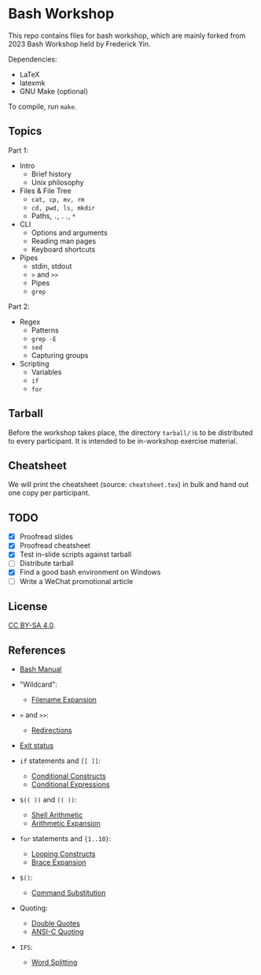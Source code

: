 # Bash Workshop

This repo contains files for bash workshop, which are mainly forked from 2023 Bash Workshop held by Frederick Yin.

Dependencies:

- LaTeX
- latexmk
- GNU Make (optional)

To compile, run `make`.

## Topics

Part 1:

- Intro
    * Brief history
    * Unix philosophy
- Files & File Tree
    * `cat, cp, mv, rm`
    * `cd, pwd, ls, mkdir`
    * Paths, `.`, `..`, `*`
- CLI
    * Options and arguments
    * Reading man pages
    * Keyboard shortcuts
- Pipes
    * stdin, stdout
    * `>` and `>>`
    * Pipes
    * `grep`

Part 2:

- Regex
    * Patterns
    * `grep -E`
    * `sed`
    * Capturing groups
- Scripting
    * Variables
    * `if`
    * `for`

## Tarball

Before the workshop takes place, the directory `tarball/` is to be
distributed to every participant. It is intended to be in-workshop
exercise material.

## Cheatsheet

We will print the cheatsheet (source: `cheatsheet.tex`) in bulk and hand
out one copy per participant.

## TODO

- [x] Proofread slides
- [x] Proofread cheatsheet
- [x] Test in-slide scripts against tarball
- [ ] Distribute tarball
- [x] Find a good bash environment on Windows
- [ ] Write a WeChat promotional article

## License

[CC BY-SA 4.0](https://creativecommons.org/licenses/by-sa/4.0/).

## References

- [Bash Manual](https://www.gnu.org/software/bash/manual/html_node/)

- "Wildcard":
    * [Filename Expansion](https://www.gnu.org/software/bash/manual/html_node/Filename-Expansion.html)
- `>` and `>>`:
    * [Redirections](https://www.gnu.org/software/bash/manual/html_node/Redirections.html)
- [Exit status](https://www.gnu.org/software/bash/manual/html_node/Exit-Status.html)
- `if` statements and `[[ ]]`:
    * [Conditional Constructs](https://www.gnu.org/software/bash/manual/html_node/Conditional-Constructs.html)
    * [Conditional Expressions](https://www.gnu.org/software/bash/manual/html_node/Bash-Conditional-Expressions.html)
- `$(( ))` and `(( ))`:
    * [Shell Arithmetic](https://www.gnu.org/software/bash/manual/html_node/Shell-Arithmetic.html)
    * [Arithmetic Expansion](https://www.gnu.org/software/bash/manual/html_node/Arithmetic-Expansion.html)
- `for` statements and `{1..10}`:
    * [Looping Constructs](https://www.gnu.org/software/bash/manual/html_node/Looping-Constructs.html)
    * [Brace Expansion](https://www.gnu.org/software/bash/manual/html_node/Brace-Expansion.html)
- `$()`:
    * [Command Substitution](https://www.gnu.org/software/bash/manual/html_node/Command-Substitution.html)
- Quoting:
    * [Double Quotes](https://www.gnu.org/software/bash/manual/html_node/Double-Quotes.html)
    * [ANSI-C Quoting](https://www.gnu.org/software/bash/manual/html_node/ANSI_002dC-Quoting.html)
- `IFS`:
    * [Word Splitting](https://www.gnu.org/software/bash/manual/html_node/Word-Splitting.html)
